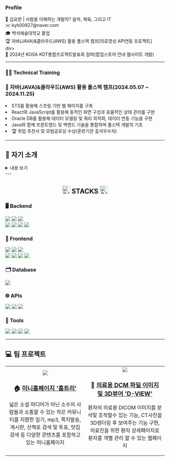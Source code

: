 
 

<h3> Profile </h3>
<div>👨 김요한 | 사람을 이해하는 개발자? 음악, 체육, 그리고 IT</div>
<div>✉️ kyh00827@naver.com</div>
<div>🎓 백석예술대학교 졸업</div>
<div>🏆 자바(JAVA)&클라우드(AWS) 활용 풀스택 캠프[의료영상 API연동 프로젝트]</div>div>
<div>🎤 2024년 KOSA KDT통합프로젝트발표회 참여(팝업스토어 안내 웹사이트 개발)</div>




---

<h3>👨‍💻 Technical Training</h3>
<h3>🚀 자바(JAVA)&클라우드(AWS) 활용 풀스택 캠프(2024.05.07 ~ 2024.11.25)</h3>
<li>STS를 활용해 스프링 기반 웹 페이지를 구축</li>
<li>React와 JavaScript를 활용해 동적인 화면 구성과 효율적인 상태 관리를 구현</li>
<li>Oracle DB를 활용해 데이터 모델링 및 쿼리 최적화, 데이터 연동 기능을 구현</li>
<li>Java와 함께 프론트엔드 및 백엔드 기술을 통합하며 풀스택 개발의 기초</li>
<li>🏆 취업 추천서 및 모범공로상 수상(훈련기관 출석우수자)</li>


---

## 📜 자기 소개
<details>
<summary> 내용 보기 </summary>


### 🎵 음악과 피트니스에서 IT까지, 새로운 도전에 대한 끊임없는 탐구  
저는 **실용음악(건반) 전공자**로 음악 레슨, 밴드 세션, 스피닝 강사, 그리고 피트니스 FC로 근무하며 다양한 사람들과 소통하며 문제를 해결해 왔습니다.  
이 과정에서 **커뮤니케이션 능력, 데이터 분석을 통한 의사결정, 고객 중심 사고**를 자연스럽게 익혔습니다.  

피트니스 FC팀장으로 일하면서 **회원 데이터와 매출 분석의 비효율성**을 경험했고, 이를 해결할 IT 기술에 관심을 갖게 되었습니다. 특히, **고객 유입 경로 분석, 지역별 매출 비교, 홍보 효과 측정**과 같은 데이터를 활용한 의사결정의 필요성을 절감하며, 직접 해결해 보고 싶다는 열정이 생겼습니다.  

---

### 💡 문제 해결 능력과 빠른 학습력, IT로 이어진 도전  
비전공자로서 IT를 처음 접했지만, 새로운 분야에 대한 도전을 두려워하지 않았습니다.  
독학으로 **Java 기본 문법과 객체지향 개념**을 익히고, 간단한 프로그램을 만들면서 개발의 재미와 가능성을 느꼈습니다.  
이후 **풀스택 개발자 과정**에 참여하여 **Java, Spring Boot, React, MyBatis, OracleDB, AWS** 등 다양한 기술을 습득하며 실무 프로젝트를 경험했습니다.  

---

### 🚀 실무 프로젝트 경험과 강점  
#### ✅ HomeTree 미니홈페이지  
- 회원제 기반의 소규모 커뮤니티 웹 서비스 개발  
- **JWT 인증을 통한 로그인 유지, 방문자 수 카운트, 게시판 사진 업로드, 다이어리 작성 기능(FullCalendar 적용)**  

#### ✅ D-VIEW DICOM 이미지 뷰어  
- 의료용 DICOM 데이터를 시각화하는 3D CT 이미지 뷰어 개발  
- **VTK.js, Cornerstone.js를 활용한 CT 이미지 3D 렌더링 및 데이터 최적화**  

이 과정에서 IT 지식뿐만 아니라, **팀워크, 문제 해결력, 사용자 경험을 고려한 설계**의 중요성을 깊이 이해하게 되었습니다.  

---

### 🎯 커뮤니케이션과 리더십, 개발자로서의 차별화된 강점  
✔ **수업·상담 경험**을 통해 다양한 고객과 원활히 소통하는 능력을 길렀습니다.  
✔ **데이터 기반 사고**를 바탕으로 고객 행동 분석과 서비스 개선 방향을 고민하는 습관이 있습니다.  
✔ **리더십과 팀워크**를 발휘하여 프로젝트 팀원들과 원활한 협업을 이끌어 왔습니다.  

이러한 경험들은 IT 개발자로서 단순히 **코드를 짜는 것**이 아니라, **사용자의 문제를 해결하고 가치를 제공하는 개발**을 하는 데 큰 강점이 될 것입니다.  

---

### 💪 개발자로서의 목표와 다짐  
 다양한 경험을 통해 길러온 문제 해결 능력과 빠른 적응력을 살려, IT 분야에서도 **도전적인 문제를 해결하고, 실용적인 서비스를 만드는 개발자**가 되겠습니다.  
팀원들과 적극적으로 소통하며 협업하는 **성장하는 개발자**로, 회사와 함께 발전해 나가고 싶습니다.

🚀 **IT 분야에서도 제 강점을 살려 차별화된 개발자가 되겠습니다.**  


</details>
---
  <div align="center">
    <h2>
 <img src="https://raw.githubusercontent.com/Tarikul-Islam-Anik/Animated-Fluent-Emojis/master/Emojis/Smilies/Dizzy.png" alt="Dizzy" width="25" height="25" /> 
      STACKS
      <img src="https://raw.githubusercontent.com/Tarikul-Islam-Anik/Animated-Fluent-Emojis/master/Emojis/Smilies/Dizzy.png" alt="Dizzy" width="25" height="25" />
    </h2>
</div>



  <!-- Server -->
  <h3>🖥️ Backend</h3>
  <div>
    <img src="https://img.shields.io/badge/java-007396?style=for-the-badge&logo=java&logoColor=white">
    <img src="https://img.shields.io/badge/spring boot-6DB33F?style=for-the-badge&logo=springboot&logoColor=white">
    <img src="https://img.shields.io/badge/spring security-6DB33F?style=for-the-badge&logo=springsecurity&logoColor=white">
  </div>
  <div>
    <img src="https://img.shields.io/badge/jpa-6DB33F?style=for-the-badge&logo=jpa&logoColor=white">
    <img src="https://img.shields.io/badge/thymeleaf-005F9E?style=for-the-badge&logo=thymeleaf&logoColor=white">
    <img src="https://img.shields.io/badge/jsp-FFAA33?style=for-the-badge&logo=oracle&logoColor=white">
    <img src="https://img.shields.io/badge/apache tomcat-F8DC75?style=for-the-badge&logo=apachetomcat&logoColor=black">
  </div>

  <!-- Frontend -->
  <h3>🎨 Frontend</h3>
  <div>
    <img src="https://img.shields.io/badge/javascript-F7DF1E?style=for-the-badge&logo=javascript&logoColor=black">
    <img src="https://img.shields.io/badge/react-61DAFB?style=for-the-badge&logo=react&logoColor=black">
    <img src="https://img.shields.io/badge/redux-764ABC?style=for-the-badge&logo=redux&logoColor=white">


  </div>
  <div>
    <img src="https://img.shields.io/badge/html-E34F26?style=for-the-badge&logo=html5&logoColor=white">
    <img src="https://img.shields.io/badge/css-1572B6?style=for-the-badge&logo=css3&logoColor=white">
    <img src="https://img.shields.io/badge/bootstrap-7952B3?style=for-the-badge&logo=bootstrap&logoColor=white">
    <img src="https://img.shields.io/badge/jquery-0769AD?style=for-the-badge&logo=jquery&logoColor=white">
  </div>
    <!-- Database -->
 <h3>
    <h3>🗂️ Database</h3>
    <div>
      <img src="https://img.shields.io/badge/oracle-F80000?style=for-the-badge&logo=oracle&logoColor=white">
    </div>
  </h3>
  
<!-- API -->
  <h3>🌐 APIs</h3>
  <div>
    <img src="https://img.shields.io/badge/naver maps-03C75A?style=for-the-badge&logo=naver&logoColor=white">
    <img src="https://img.shields.io/badge/kakao address API-FFCD00?style=for-the-badge&logo=kakaotalk&logoColor=black">
    <img src="https://img.shields.io/badge/hugging face-FF7B00?style=for-the-badge&logo=huggingface&logoColor=white">
  </div>
  

  <h3>🔧 Tools</h3>
  <div>
    <img src="https://img.shields.io/badge/AWS-%23FF9900.svg?style=for-the-badge&logo=amazon-web-services&logoColor=white">
    <img src="https://img.shields.io/badge/git-F05032?style=for-the-badge&logo=git&logoColor=white">
    <img src="https://img.shields.io/badge/github-181717?style=for-the-badge&logo=github&logoColor=white">
    <img src="https://img.shields.io/badge/vs code-007ACC?style=for-the-badge&logo=visualstudiocode&logoColor=white">
  </div>



---

## 💻 팀 프로젝트
<table>
  <tr>
    <td align="center" width="50%">
     <a href="href="https://github.com/Zionoi/ProjectTeam5"> <img src="https://github.com/user-attachments/assets/71657792-6101-43ec-afe7-4a871c46a5a0"></a>
      <h3>🏠 <a href="https://github.com/Zionoi/ProjectTeam5">미니홈페이지 '홈트리'</a></h3>
      <p>넓은 소셜 미디어가 아닌 소수의 사람들과 소통할 수 있는 작은 커뮤니티를 지향한 일기, mp3, 쪽지발송, 게시판, 산책로 검색 및 투표, 맛집검색 등 다양한 콘텐츠를 포함하고 있는 미니홈페이지
  </p>
    </td>
    <td align="center" width="50%">
     <a href="https://github.com/Zionoi/FinalProjectTeam5"> <img src="https://github.com/user-attachments/assets/192cca35-6a91-4baf-977a-c7114a184d1d"></a>
      <h3>🧩 <a href="https://github.com/hyunminhwan/project">의료용 DCM 파일 이미지 및 3D뷰어 'D-VIEW'</a></h3>
      <p> 환자의 의료용 DICOM 이미지를 분석및 조작할수 있는 기능, CT사진을 3D렌더링 후 보여주는 기능 구현, 의료진을 위한 환자 상세페이지로 환자를 개별 관리 할 수 있는 웹페이지</p>
    </td>
  </tr>
</table>


